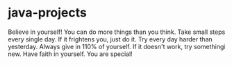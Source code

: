 # java-projects

Believe in yourself!
You can do more things than you think.
Take small steps every single day.
If it frightens you, just do it.
Try every day harder than  yesterday.
Always give in 110% of yourself.
If it doesn't work, try somethingi new.
Have faith in yourself.
You are special!
